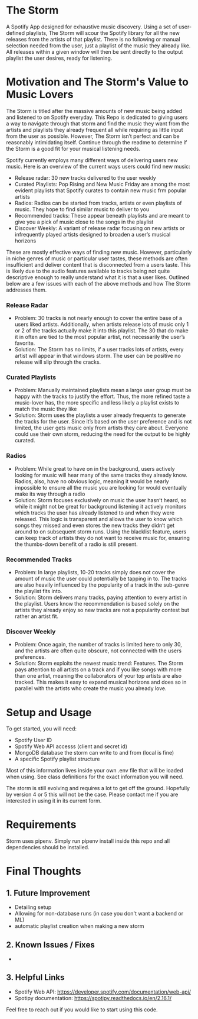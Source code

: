 # The Storm
A Spotify App designed for exhaustive music discovery. Using a set of user-defined playlists, The Storm will scour the Spotify library for all the new releases from the artists of that playlist. There is no following or manual selection needed from the user, just a playlist of the music they already like. All releases within a given window will then be sent directly to the output playlist the user desires, ready for listening.

# Motivation and The Storm's Value to Music Lovers
The Storm is titled after the massive amounts of new music being added and listened to on Spotify everyday. This Repo is dedicated to giving users a way to navigate through that storm and find the music they want from the artists and playlists they already frequent all while requiring as little input from the user as possible. However, The Storm isn’t perfect and can be reasonably intimidating itself. Continue through the readme to determine if the Storm is a good fit for your musical listening needs.

Spotify currently employs many different ways of delivering users new music. Here is an overview of the current ways users could find new music:
- Release radar: 30 new tracks delivered to the user weekly
- Curated Playlists: Pop Rising and New Music Friday are among the most evident playlists that Spotify curates to contain new music frm popular artists
- Radios: Radios can be started from tracks, artists or even playlists of music. They hope to find similar music to deliver to you
- Recommended tracks: These appear beneath playlists and are meant to give you a pick of music close to the songs in the playlist
- Discover Weekly: A variant of release radar focusing on new artists or infrequently played artists designed to broaden a user’s musical horizons

These are mostly effective ways of finding new music. However, particularly in niche genres of music or particular user tastes, these methods are often insufficient and deliver content that is disconnected from a users taste. This is likely due to the audio features available to tracks being not quite descriptive enough to really understand what it is that a user likes. Outlined below are a few issues with each of the above methods and how The Storm addresses them.

### Release Radar	
- Problem: 30 tracks is not nearly enough to cover the entire base of a users liked artists. Additionally, when artists release lots of music only 1 or 2 of the tracks actually make it into this playlist. The 30 that do make it in often are tied to the most popular artist, not necessarily the user’s favorite.
- Solution: The Storm has no limits, if a user tracks lots of artists, every artist will appear in that windows storm. The user can be positive no release will slip through the cracks.
### Curated Playlists
- Problem: Manually maintained playlists mean a large user group must be happy with the tracks to justify the effort. Thus, the more refined taste a music-lover has, the more specific and less likely a playlist exists to match the music they like
- Solution: Storm uses the playlists a user already frequents to generate the tracks for the user. Since it’s based on the user preference and is not limited, the user gets music only from artists they care about. Everyone could use their own storm, reducing the need for the output to be highly curated.
### Radios
- Problem: While great to have on in the background, users actively looking for music will hear many of the same tracks they already know. Radios, also, have no obvious logic, meaning it would be nearly impossible to ensure all the music you are looking for would eventually make its way through a radio
- Solution: Storm focuses exclusively on music the user hasn’t heard, so while it might not be great for background listening it actively monitors which tracks the user has already listened to and when they were released. This logic is transparent and allows the user to know which songs they missed and even stores the new tracks they didn’t get around to on subsequent storm runs. Using the blacklist feature, users can keep track of artists they do not want to receive music for, ensuring the thumbs-down benefit of a radio is still present.
### Recommended Tracks
- Problem: In large playlists, 10-20 tracks simply does not cover the amount of music the user could potentially be tapping in to. The tracks are also heavily influenced by the popularity of a track in the sub-genre the playlist fits into.
- Solution: Storm delivers many tracks, paying attention to every artist in the playlist. Users know the recommendation is based solely on the artists they already enjoy so new tracks are not a popularity contest but rather an artist fit.
### Discover Weekly
- Problem: Once again, the number of tracks is limited here to only 30, and the artists are often quite obscure, not connected with the users preferences.
- Solution: Storm exploits the newest music trend: Features. The Storm pays attention to all artists on a track and if you like songs with more than one artist, meaning the collaborators of your top artists are also tracked. This makes it easy to expand musical horizons and does so in parallel with the artists who create the music you already love.

# Setup and Usage

To get started, you will need:

- Spotify User ID
- Spotify Web API accesss (client and secret id)
- MongoDB database the storm can write to and from (local is fine)
- A specific Spotify playlist structure

Most of this information lives inside your own .env file that will be loaded when using. See class definitions for the exact information you will need.

The storm is still evolving and requires a lot to get off the ground. Hopefully by version 4 or 5 this will not be the case. Please contact me if you are interested in using it in its current form.

# Requirements

Storm uses pipenv. Simply run pipenv install inside this repo and all dependencies should be installed.

# Final Thoughts

## 1. Future Improvement
- Detailing setup
- Allowing for non-database runs (in case you don't want a backend or ML)
- automatic playlist creation when making a new storm

## 2. Known Issues / Fixes
- 

## 3. Helpful Links
- Spotify Web API: https://developer.spotify.com/documentation/web-api/
- Spotipy documentation: https://spotipy.readthedocs.io/en/2.16.1/

Feel free to reach out if you would like to start using this code.

